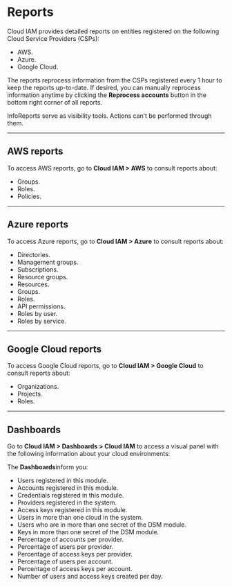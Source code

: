 # Reports

Cloud IAM provides detailed reports on entities registered on the following Cloud Service Providers (CSPs):

- AWS.
- Azure.
- Google Cloud.

The reports reprocess information from the CSPs registered every 1 hour to keep the reports up-to-date. If desired, you can manually reprocess information anytime by clicking the **Reprocess accounts** button in the bottom right corner of all reports.

InfoReports serve as visibility tools. Actions can’t be performed through them.

---

## AWS reports

To access AWS reports, go to **Cloud IAM > AWS** to consult reports about:

- Groups.
- Roles.
- Policies.

---

## **Azure reports**

To access Azure reports, go to **Cloud IAM > Azure** to consult reports about:

- Directories.
- Management groups.
- Subscriptions.
- Resource groups.
- Resources.
- Groups.
- Roles.
- API permissions.
- Roles by user.
- Roles by service.

---

## Google Cloud reports

To access Google Cloud reports, go to **Cloud IAM > Google Cloud** to consult reports about:

- Organizations.
- Projects.
- Roles.

---

## Dashboards

Go to **Cloud IAM > Dashboards > Cloud IAM** to access a visual panel with the following information about your cloud environments:

The **Dashboards**inform you:

- Users registered in this module.
- Accounts registered in this module.
- Credentials registered in this module.
- Providers registered in the system.
- Access keys registered in this module.
- Users in more than one cloud in the system.
- Users who are in more than one secret of the DSM module.
- Keys in more than one secret of the DSM module.
- Percentage of accounts per provider.
- Percentage of users per provider.
- Percentage of access keys per provider.
- Percentage of users per account.
- Percentage of access keys per account.
- Number of users and access keys created per day.
